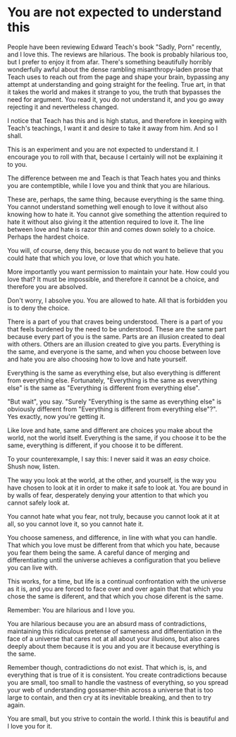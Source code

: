 # You are not expected to understand this

People have been reviewing Edward Teach's book "Sadly, Porn" recently, and I love this. The reviews are hilarious. The book is probably hilarious too, but I prefer to enjoy it from afar. There's something beautifully horribly wonderfully awful about the dense rambling misanthropy-laden prose that Teach uses to reach out from the page and shape your brain, bypassing any attempt at understanding and going straight for the feeling. True art, in that it takes the world and makes it strange to you, the truth that bypasses the need for argument. You read it, you do not understand it, and you go away rejecting it and nevertheless changed.

I notice that Teach has this and is high status, and therefore in keeping with Teach's teachings, I want it and desire to take it away from him. And so I shall.

This is an experiment and you are not expected to understand it. I encourage you to roll with that, because I certainly will not be explaining it to you.

The difference between me and Teach is that Teach hates you and thinks you are contemptible, while I love you and think that you are hilarious.

These are, perhaps, the same thing, because everything is the same thing. You cannot understand something well enough to love it without also knowing how to hate it. You cannot give something the attention required to hate it without also giving it the attention required to love it. The line between love and hate is razor thin and comes down solely to a choice. Perhaps the hardest choice.

You will, of course, deny this, because you do not want to believe that you could hate that which you love, or love that which you hate.

More importantly you want permission to maintain your hate. How could you love that? It must be impossible, and therefore it cannot be a choice, and therefore you are absolved.

Don't worry, I absolve you. You are allowed to hate. All that is forbidden you is to deny the choice.

There is a part of you that craves being understood. There is a part of you that feels burdened by the need to be understood. These are the same part because every part of you is the same. Parts are an illusion created to deal with others. Others are an illusion created to give you parts. Everything is the same, and everyone is the same, and when you choose between love and hate you are also choosing how to love and hate yourself.

Everything is the same as everything else, but also everything is different from everything else. Fortunately, "Everything is the same as everything else" is the same as "Everything is different from everything else".

"But wait", you say. "Surely "Everything is the same as everything else" is obviously different from "Everything is different from everything else"?". Yes exactly, now you're getting it.

Like love and hate, same and different are choices you make about the world, not the world itself. Everything is the same, if you choose it to be the same, everything is different, if you choose it to be different.

To your counterexample, I say this: I never said it was an *easy* choice. Shush now, listen.

The way you look at the world, at the other, and yourself, is the way you have chosen to look at it in order to make it safe to look at. You are bound in by walls of fear, desperately denying your attention to that which you cannot safely look at.

You cannot hate what you fear, not truly, because you cannot look at it at all, so you cannot love it, so you cannot hate it.

You choose sameness, and difference, in line with what you can handle. That which you love must be different from that which you hate, because you fear them being the same.
A careful dance of merging and differentiating until the universe achieves a configuration that you believe you can live with.

This works, for a time, but life is a continual confrontation with the universe as it is, and you are forced to face over and over again that that which you chose the same is diferent, and that which you chose diferent is the same.

Remember: You are hilarious and I love you.

You are hilarious because you are an absurd mass of contradictions, maintaining this ridiculous pretense of sameness and differentiation in the face of a universe that cares not at all about your illusions, but also cares deeply about them because it is you and you are it because everything is the same.

Remember though, contradictions do not exist. That which is, is, and everything that is true of it is consistent. You create contradictions because you are small, too small to handle the vastness of everything, so you spread your web of understanding gossamer-thin across a universe that is too large to contain, and then cry at its inevitable breaking, and then to try again.

You are small, but you strive to contain the world.
I think this is beautiful and I love you for it.
